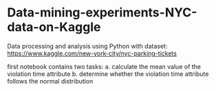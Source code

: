 # Data-mining-experiments-NYC-data-on-Kaggle
Data processing and analysis using Python with dataset:
https://www.kaggle.com/new-york-city/nyc-parking-tickets

first notebook contains two tasks:
a. calculate the mean value of the violation time attribute 
b. determine whether the violation time attribute follows the normal distribution